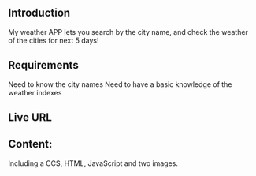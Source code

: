 

##  Introduction
My weather APP lets you search by the city name, and check the weather of the cities for next 5 days!

## Requirements
Need to know the city names
Need to have a basic knowledge of the weather indexes

## Live URL

## Content:
Including a CCS, HTML, JavaScript and two images. 




